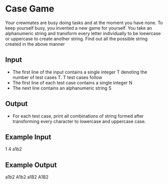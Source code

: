 # Case Game

Your crewmates are busy doing tasks and at the moment you have none. To keep yourself busy, you invented a new game for yourself. You take an alphanumeric string and transform every letter individually to be loewrcase or uppercase to create another string. Find out all the possible string created in the above manner

## Input

- The first line of the input contains a single integer T denoting the number of test cases T. T test cases follow
- The first line of each test case contains a single integer N
- The next line contains an alphanumeric string S

## Output

- For each test case, print all combinations of string formed after transforming every character to lowercase and uppercase case.

## Example Input

1
4
a1b2

## Example Output

a1b2
A1b2
a1B2
A1B2
